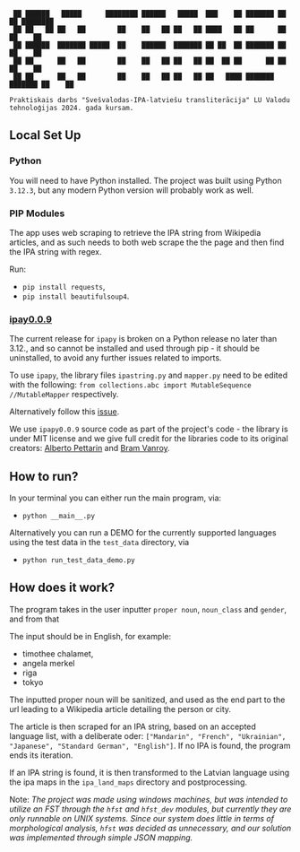 ```
 ██ ██████   █████      ████████ ██████   █████  ███    ██ ███████ ██      ██ ████████ 
 ██ ██   ██ ██   ██        ██    ██   ██ ██   ██ ████   ██ ██      ██      ██    ██    
 ██ ██████  ███████ █████  ██    ██████  ███████ ██ ██  ██ ███████ ██      ██    ██    
 ██ ██      ██   ██        ██    ██   ██ ██   ██ ██  ██ ██      ██ ██      ██    ██    
 ██ ██      ██   ██        ██    ██   ██ ██   ██ ██   ████ ███████ ███████ ██    ██ 

Praktiskais darbs "Svešvalodas-IPA-latviešu transliterācija" LU Valodu tehnoloģijas 2024. gada kursam.
```


## Local Set Up

### Python

You will need to have Python installed. The project was built using Python `3.12.3`, but any modern Python version will probably work as well.

### PIP Modules

The app uses web scraping to retrieve the IPA string from Wikipedia articles, and as such needs to both web scrape the the page and then find the IPA string with regex.

Run:
- `pip install requests`,
- `pip install beautifulsoup4`.

### [ipay0.0.9](https://github.com/pettarin/ipapy)

The current release for `ipapy` is broken on a Python release no later than 3.12., and so cannot be installed and used through pip - it should be uninstalled, to avoid any further issues related to imports.

To use `ipapy`, the library files `ipastring.py` and `mapper.py` need to be edited with the following: `from collections.abc import MutableSequence //MutableMapper` respectively.

Alternatively follow this [issue](https://github.com/pettarin/ipapy/pull/6/files).

We use `ipapy0.0.9` source code as part of the project's code - the library is under MIT license and we give full credit for the libraries code to its original creators: [Alberto Pettarin](https://github.com/pettarin)  and [Bram Vanroy](https://github.com/BramVanroy).

## How to run?

In your terminal you can either run the main program, via:
- `python __main__.py`

Alternatively you can run a DEMO for the currently supported languages using the test data in the `test_data` directory, via
- `python run_test_data_demo.py`

## How does it work?

The program takes in the user inputter `proper noun`, `noun_class` and `gender`, and from that 

The input should be in English, for example:
- timothee chalamet,
- angela merkel
- riga
- tokyo

The inputted proper noun will be sanitized, and used as the end part to the url leading to a Wikipedia article detailing the person or city. 

The article is then scraped for an IPA string, based on an accepted language list, with a deliberate oder: `["Mandarin", "French", "Ukrainian", "Japanese", "Standard German", "English"]`. If no IPA is found, the program ends its iteration.

If an IPA string is found, it is then transformed to the Latvian language using the ipa maps in the `ipa_land_maps` directory and postprocessing.

Note: *The project was made using windows machines, but was intended to utilize an FST through the `hfst` and `hfst_dev` modules, but currently they are only runnable on UNIX systems. Since our system does little in terms of morphological analysis, `hfst` was decided as unnecessary, and our solution was implemented through simple JSON mapping.*